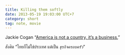 ```yaml
---
title: Killing them softly
date: 2013-05-19 19:03:00 UTC+7
category: short
tag: note, movie
---
```


Jackie Cogan &ldquo;[America is not a country, it’s a business.](http://www.imdb.com/title/tt1764234/quotes?item=qt1783166)&rdquo;

สังศิต &ldquo;ไทยก็ไม่ใช่ประเทศ แต่เป็น *ธุรกิจครอบครัว*&rdquo;
